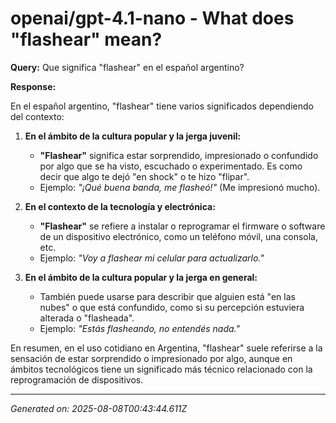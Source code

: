 # openai/gpt-4.1-nano - What does "flashear" mean?

**Query:** Que significa "flashear" en el español argentino?



**Response:**

En el español argentino, "flashear" tiene varios significados dependiendo del contexto:

1. **En el ámbito de la cultura popular y la jerga juvenil:**  
   - **"Flashear"** significa estar sorprendido, impresionado o confundido por algo que se ha visto, escuchado o experimentado. Es como decir que algo te dejó "en shock" o te hizo "flipar".  
   - Ejemplo: *"¡Qué buena banda, me flasheó!"* (Me impresionó mucho).

2. **En el contexto de la tecnología y electrónica:**  
   - **"Flashear"** se refiere a instalar o reprogramar el firmware o software de un dispositivo electrónico, como un teléfono móvil, una consola, etc.  
   - Ejemplo: *"Voy a flashear mi celular para actualizarlo."*

3. **En el ámbito de la cultura popular y la jerga en general:**  
   - También puede usarse para describir que alguien está "en las nubes" o que está confundido, como si su percepción estuviera alterada o "flasheada".  
   - Ejemplo: *"Estás flasheando, no entendés nada."*

En resumen, en el uso cotidiano en Argentina, "flashear" suele referirse a la sensación de estar sorprendido o impresionado por algo, aunque en ámbitos tecnológicos tiene un significado más técnico relacionado con la reprogramación de dispositivos.

---
*Generated on: 2025-08-08T00:43:44.611Z*
